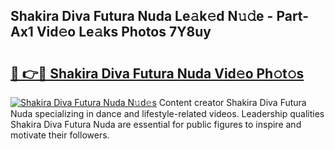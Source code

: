 ## Shakira Diva Futura Nuda Le𝚊k𝚎d N𝚞𝚍e - Part-Ax1 Vid𝚎o Le𝚊ks Photos 7Y8uy

# <h2><a href="http://fbf87fy.evod.top/?m=Shakira+Diva+Futura+Nuda">🔗 👉🔴 Shakira Diva Futura Nuda Vid𝚎o Ph𝚘t𝚘s</a></h2>

[![Shakira Diva Futura Nuda N𝚞d𝚎s](https://i.imgur.com/8V9OHl7.gif)](http://fbf87fy.evod.top/?m=Shakira+Diva+Futura+Nuda)
Content creator Shakira Diva Futura Nuda specializing in dance and lifestyle-related videos. Leadership qualities Shakira Diva Futura Nuda are essential for public figures to inspire and motivate their followers. 

